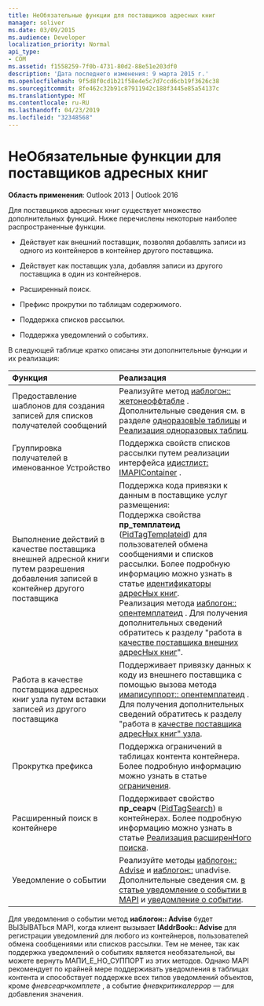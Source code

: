 ```yaml
---
title: НеОбязательные функции для поставщиков адресных книг
manager: soliver
ms.date: 03/09/2015
ms.audience: Developer
localization_priority: Normal
api_type:
- COM
ms.assetid: f1558259-7f0b-4731-80d2-88e51e203df0
description: 'Дата последнего изменения: 9 марта 2015 г.'
ms.openlocfilehash: 9f5d8f0cd1b21f58e4e5c7d7ccd6cb19f3626c38
ms.sourcegitcommit: 8fe462c32b91c87911942c188f3445e85a54137c
ms.translationtype: MT
ms.contentlocale: ru-RU
ms.lasthandoff: 04/23/2019
ms.locfileid: "32348568"
---
```

# <a name="optional-features-for-address-book-providers"></a>НеОбязательные функции для поставщиков адресных книг

  
  
**Область применения**: Outlook 2013 | Outlook 2016 
  
Для поставщиков адресных книг существует множество дополнительных функций. Ниже перечислены некоторые наиболее распространенные функции.
  
- Действует как внешний поставщик, позволяя добавлять записи из одного из контейнеров в контейнер другого поставщика.
    
- Действует как поставщик узла, добавляя записи из другого поставщика в один из контейнеров.
    
- Расширенный поиск.
    
- Префикс прокрутки по таблицам содержимого.
    
- Поддержка списков рассылки.
    
- Поддержка уведомлений о событиях.
    
В следующей таблице кратко описаны эти дополнительные функции и их реализация:
  
|**Функция**|**Реализация**|
|:-----|:-----|
|Предоставление шаблонов для создания записей для списков получателей сообщений  <br/> |Реализуйте метод [иаблогон:: жетонеоффтабле](iablogon-getoneofftable.md) . Дополнительные сведения см. в разделе [одноразовЫе таблицы](one-off-tables.md) и [Реализация одноразовых таблиц](implementing-one-off-tables.md).  <br/> |
|Группировка получателей в именованное Устройство  <br/> |Поддержка свойств списков рассылки путем реализации интерфейса [идистлист: IMAPIContainer](idistlistimapicontainer.md) .  <br/> |
|Выполнение действий в качестве поставщика внешней адресной книги путем разрешения добавления записей в контейнер другого поставщика  <br/> | Поддержка кода привязки к данным в поставщике услуг размещения:  <br/>  Поддержка свойства **пр_темплатеид** ([PidTagTemplateid](pidtagtemplateid-canonical-property.md)) для пользователей обмена сообщениями и списков рассылки. Более подробную информацию можно узнать в статье [идентификаторы адресНых книг](address-book-identifiers.md).  <br/>  Реализация метода [иаблогон:: опентемплатеид](iablogon-opentemplateid.md) . Для получения дополнительных сведений обратитесь к разделу "работа в [качестве поставщика внешних адресНых книг](acting-as-a-foreign-address-book-provider.md)".  <br/> |
|Работа в качестве поставщика адресных книг узла путем вставки записей из другого поставщика  <br/> |Поддерживает привязку данных к коду из внешнего поставщика с помощью вызова метода [имаписуппорт:: опентемплатеид](imapisupport-opentemplateid.md) . Для получения дополнительных сведений обратитесь к разделу "работа в [качестве поставщика адресНых книг" узла](acting-as-a-host-address-book-provider.md).  <br/> |
|Прокрутка префикса  <br/> |Поддержка ограничений в таблицах контента контейнера. Более подробную информацию можно узнать в статье [ограничения](about-restrictions.md).  <br/> |
|Расширенный поиск в контейнере  <br/> |Поддерживает свойство **пр_сеарч** ([PidTagSearch](pidtagsearch-canonical-property.md)) в контейнерах. Более подробную информацию можно узнать в статье [Реализация расширенНого поиска](implementing-advanced-searching.md).  <br/> |
|Уведомление о соБытии  <br/> |Реализуйте методы [иаблогон:: Advise](iablogon-advise.md) и [иаблогон::](iablogon-unadvise.md) unadvise. Дополнительные сведения см. [в статье уведомление о событии в MAPI](event-notification-in-mapi.md) и [уведомление о событии](supporting-event-notification.md).  <br/> |
   
Для уведомления о событии метод **иаблогон:: Advise** будет ВЫЗЫВАТЬся MAPI, когда клиент вызывает **IAddrBook:: Advise** для регистрации уведомлений для любого из контейнеров, пользователей обмена сообщениями или списков рассылки. Тем не менее, так как поддержка уведомлений о событиях является необязательной, вы можете вернуть МАПИ_Е_НО_СУППОРТ из этих методов. Однако MAPI рекомендует по крайней мере поддерживать уведомления в таблицах контента и способствует поддержке всех типов уведомлений объектов, кроме _фневсеарчкомплете_ , а событие _фневкритикалеррор_ — для добавления значения. 
  

